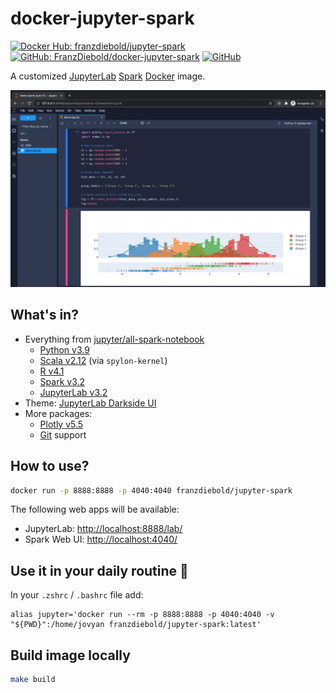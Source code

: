 # docker-jupyter-spark

[![Docker Hub: franzdiebold/jupyter-spark](https://img.shields.io/badge/Docker%20Hub-franzdiebold%2Fjupyter--spark-2496ed)](https://hub.docker.com/r/franzdiebold/jupyter-spark)
[![GitHub: FranzDiebold/docker-jupyter-spark](https://img.shields.io/badge/GitHub-FranzDiebold%2Fdocker--jupyter--spark-0969da)](https://github.com/FranzDiebold/docker-jupyter-spark)
[![GitHub](https://img.shields.io/github/license/FranzDiebold/docker-jupyter-spark)](./LICENSE)

A customized [JupyterLab](https://jupyter.org/) [Spark](https://spark.apache.org/docs/latest/api/python/) [Docker](https://www.docker.com/) image.

![docker-jupyter-spark Screenshot](images/docker-jupyter-spark_screenshot.png)

## What's in?

- Everything from [jupyter/all-spark-notebook](https://hub.docker.com/r/jupyter/all-spark-notebook)
  - [Python v3.9](https://www.python.org/)
  - [Scala v2.12](https://www.scala-lang.org/) (via `spylon-kernel`)
  - [R v4.1](https://www.r-project.org/)
  - [Spark v3.2](https://spark.apache.org/docs/latest/api/python/)
  - [JupyterLab v3.2](https://jupyter.org/)
- Theme: [JupyterLab Darkside UI](https://github.com/dunovank/jupyterlab_darkside_ui)
- More packages:
  - [Plotly v5.5](https://plotly.com/python/)
  - [Git](https://git-scm.com/) support

## How to use?

```bash
docker run -p 8888:8888 -p 4040:4040 franzdiebold/jupyter-spark
```

The following web apps will be available:

- JupyterLab: [http://localhost:8888/lab/](http://localhost:8888/lab/)
- Spark Web UI: [http://localhost:4040/](http://localhost:4040/)

## Use it in your daily routine :rocket:

In your `.zshrc` / `.bashrc` file add:

```bashrc
alias jupyter='docker run --rm -p 8888:8888 -p 4040:4040 -v "${PWD}":/home/jovyan franzdiebold/jupyter-spark:latest'
```

## Build image locally

```bash
make build
```
